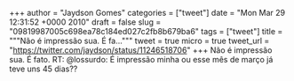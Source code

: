 
+++
author = "Jaydson Gomes"
categories = ["tweet"]
date = "Mon Mar 29 12:31:52 +0000 2010"
draft = false
slug = "09819987005c698ea78c184ed027c2fb8b679ba6"
tags = ["tweet"]
title = """Não é impressão sua. É fa..."""
tweet = true
micro = true
tweet_url = "https://twitter.com/jaydson/status/11246518706"
+++
Não é impressão sua. É fato. RT: @lossurdo: É impressão minha ou esse mês de março já teve uns 45 dias??
